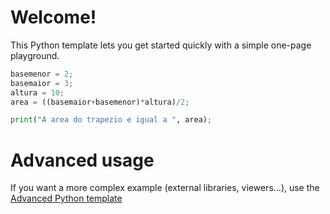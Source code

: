 # Welcome!

This Python template lets you get started quickly with a simple one-page playground.

```python runnable
basemenor = 2;
basemaior = 3;
altura = 10;
area = ((basemaior+basemenor)*altura)/2;

print("A area do trapezio e igual a ", area);
```

# Advanced usage

If you want a more complex example (external libraries, viewers...), use the [Advanced Python template](https://tech.io/select-repo/429)

